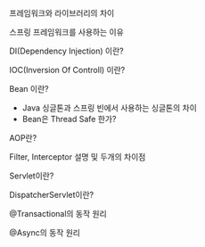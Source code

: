 프레임워크와 라이브러리의 차이

스프링 프레임워크를 사용하는 이유

DI(Dependency Injection) 이란?

IOC(Inversion Of Controll) 이란?

Bean 이란?
- Java 싱글톤과 스프링 빈에서 사용하는 싱글톤의 차이
- Bean은 Thread Safe 한가?

AOP란?

Filter, Interceptor 설명 및 두개의 차이점

Servlet이란?

DispatcherServlet이란?

@Transactional의 동작 원리

@Async의 동작 원리